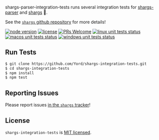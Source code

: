 shargs-parser-integration-tests runs several integration tests for [shargs-parser][shargs-parser] and [shargs][shargs] 🦈.

See the [`shargs` github repository][shargs] for more details!

[![node version][shield-node]][node]
[![license][shield-license]][license]
[![PRs Welcome][shield-prs]][contribute]
[![linux unit tests status][shield-unit-tests-linux]][actions]
[![macos unit tests status][shield-unit-tests-macos]][actions]
[![windows unit tests status][shield-unit-tests-windows]][actions]

## Run Tests

```bash
$ git clone https://github.com/Yord/shargs-integration-tests.git
$ cd shargs-integration-tests
$ npm install
$ npm test
```

## Reporting Issues

Please report issues [in the `shargs` tracker][issues]!

## License

`shargs-integration-tests` is [MIT licensed][license].



[actions]: https://github.com/Yord/shargs-integration-tests/actions
[contribute]: https://github.com/Yord/shargs#contributing
[issues]: https://github.com/Yord/shargs/issues
[license]: https://github.com/Yord/shargs-integration-tests/blob/master/LICENSE
[node]: https://nodejs.org/
[shargs]: https://github.com/Yord/shargs
[shargs-parser]: https://github.com/Yord/shargs-parser
[shield-license]: https://img.shields.io/badge/license-MIT-yellow.svg?labelColor=313A42
[shield-node]: https://img.shields.io/node/v/shargs?color=red&labelColor=313A42
[shield-prs]: https://img.shields.io/badge/PRs-welcome-green.svg?labelColor=313A42
[shield-unit-tests-linux]: https://github.com/Yord/shargs-integration-tests/workflows/linux/badge.svg?branch=master
[shield-unit-tests-macos]: https://github.com/Yord/shargs-integration-tests/workflows/macos/badge.svg?branch=master
[shield-unit-tests-windows]: https://github.com/Yord/shargs-integration-tests/workflows/windows/badge.svg?branch=master
